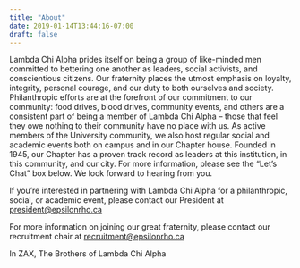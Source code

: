 ```yaml
---
title: "About"
date: 2019-01-14T13:44:16-07:00
draft: false
---
```


Lambda Chi Alpha prides itself on being a group of like-minded men committed to bettering one another as leaders, social activists, and conscientious citizens. Our fraternity places the utmost emphasis on loyalty, integrity, personal courage, and our duty to both ourselves and society. Philanthropic efforts are at the forefront of our commitment to our community: food drives, blood drives, community events, and others are a consistent part of being a member of Lambda Chi Alpha – those that feel they owe nothing to their community have no place with us. As active members of the University community, we also host regular social and academic events both on campus and in our Chapter house. Founded in 1945, our Chapter has a proven track record as leaders at this institution, in this community, and our city. For more information, please see the “Let’s Chat” box below. We look forward to hearing from you.

If you’re interested in partnering with Lambda Chi Alpha for a philanthropic, social, or academic event, please contact our President at <a href="mailto:president@epsilonrho.ca">president@epsilonrho.ca</a>

For more information on joining our great fraternity, please contact our recruitment chair at <a href="mailto:recruitment@epsilonrho.ca">recruitment@epsilonrho.ca</a>

In ZAX,
The Brothers of Lambda Chi Alpha
